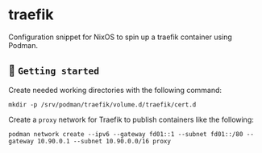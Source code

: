 # traefik
Configuration snippet for NixOS to spin up a traefik container using Podman.

## :tada: `Getting started`

Create needed working directories with the following command:

```
mkdir -p /srv/podman/traefik/volume.d/traefik/cert.d
```

Create a `proxy` network for Traefik to publish containers like the following:

```
podman network create --ipv6 --gateway fd01::1 --subnet fd01::/80 --gateway 10.90.0.1 --subnet 10.90.0.0/16 proxy
```
